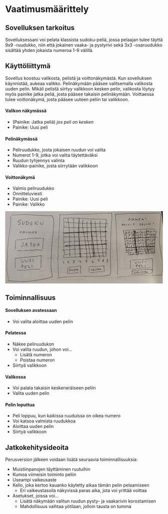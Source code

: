 # Vaatimusmäärittely

## Sovelluksen tarkoitus

Sovelluksessani voi pelata klassista sudoku-peliä, jossa pelaajan tulee täyttä 9x9 -ruudukko, niin että jokainen vaaka- ja pystyrivi sekä 3x3 -osaruudukko
sisältää yhden jokaista numeroa 1-9 välillä. 

## Käyttöliittymä

Sovellus koostuu valikosta, pelistä ja voittonäkymästä. Kun sovelluksen käynnistää, aukeaa valikko. Pelinäkymään pääsee valitsemalla valikosta uuden pelin. Mikäli pelistä siirtyy valikkoon kesken pelin, valikosta löytyy myös painike jatka peliä, josta pääsee takaisin pelinäkymään. Voittaessa tulee voittonäkymä, josta pääsee uuteen peliin tai valikkoon.

#### Valikon näkymässä
- (Painike: Jatka peliä) *jos peli on kesken*
- Painike: Uusi peli

#### Pelinäkymässä
- Peliruudukko, josta jokaisen ruudun voi valita
- Numerot 1-9, jotka voi valita täytettäväksi
- Ruudun tyhjennys valinta
- Valikko-painike, josta siirrytään valikkoon

#### Voittonäkymä

- Valmis peliruudukko
- Onnitteluviesti
- Painike: Uusi peli
- Painike: Valikko

![Hahmotelma käyttöliittymästä](kayttisHahmotelma.jpeg)

## Toiminnallisuus

#### Sovelluksen avatessaan

- Voi valita aloittaa uuden pelin

#### Pelatessa

- Näkee peliruudukon
- Voi valita ruudun, johon voi...
  - Lisätä numeron
  - Poistaa numeron
- Siirtyä valikkoon

#### Valikossa

- Voi palata takaisin keskeneräiseen peliin
- Valita uuden pelin

#### Pelin loputtua

- Peli loppuu, kun kaikissa ruuduissa on oikea numero
- Voi katsoa valmista ruudukkoa
- Aloittaa uuden pelin
- Siirtyä valikkoon

## Jatkokehitysideoita

Perusversion jälkeen voidaan lisätä seuraavia toiminnallisuuksia:

- Muistiinpanojen täyttäminen ruutuihin
- Kumoa viimeisin toiminto peliin
- Useampi vaikeusaste
- Kello, joka kertoo kauanko käytetty aikaa tämän pelin pelaamiseen
  - Eri vaikeustasoila näkyvissä paras aika, jota voi yrittää voittaa
- Asetukset, joissa voi...
  - Lisätä näkymään valitun ruudun pysty- ja vaakarivin korostamisen
  - Mahdollisuus vaihtaa yötilaan, jolloin tausta on tumma
